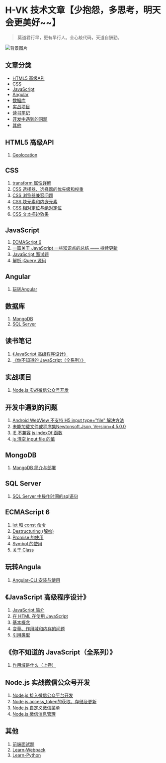 
# H-VK 技术文章【少抱怨，多思考，明天会更美好~~】
> 莫道君行早，更有早行人。全心敲代码，天道自酬勤。

![背景图片](https://github.com/SilenceHVK/Articles/raw/master/assets/images/bgImages/bg2.jpg)     

## 文章分类
- [HTML5 高级API](#user-content-html5-高级api) 
- [CSS](#user-content-css)
- [JavaScript](#user-content-javascript)
- [Angular](#user-content-angular)
- [数据库](#user-content-数据库)
- [实战项目](#user-content-实战项目)
- [读书笔记](#user-content-读书笔记)
- [开发中遇到的问题](#user-content-开发中遇到的问题)
- [其他](#user-content-其他) 

## HTML5 高级API
1. [Geolocation](https://github.com/SilenceHVK/articles/issues/33)

## CSS
1. [transform 属性详解](https://github.com/SilenceHVK/articles/issues/10)
2. [CSS 选择器、选择器的优先级和权重](https://github.com/SilenceHVK/articles/issues/19)
3. [CSS 浏览器兼容问题](https://github.com/SilenceHVK/articles/issues/23)
4. [CSS 块元素和内嵌元素](https://github.com/SilenceHVK/articles/issues/24)
5. [CSS 相对定位与绝对定位](https://github.com/SilenceHVK/articles/issues/25)
6. [CSS 文本描边效果](https://github.com/SilenceHVK/articles/issues/32)

## JavaScript
1. [ECMAScript 6](#ecmascript-6)
2. [一篇关于 JavaScript 一些知识点的总结 —— 持续更新](https://github.com/SilenceHVK/articles/issues/16)
3. [JavaScript 面试题](https://github.com/SilenceHVK/articles/issues/18)
4. [解析 jQuery 源码]()

## Angular
1. [玩转Angular](#user-content-玩转angula)

## 数据库
1. [MongoDB](#mongodb) 
2. [SQL Server](#sql-server)

## 读书笔记
1. [《JavaScript 高级程序设计》](#javascript-高级程序设计)  
2. [《你不知道的 JavaScript（全系列）》]()

## 实战项目
1. [Node.js 实战微信公众号开发](#nodejs-实战微信公众号开发)

## 开发中遇到的问题
1. [Android WebView 不支持 H5 input type="file" 解决方法](https://github.com/SilenceHVK/articles/issues/11)
2. [未能加载文件或程序集Newtonsoft.Json, Version=4.5.0.0](https://github.com/SilenceHVK/articles/issues/12)
3. [IE 不兼容 js indexOf 函数](https://github.com/SilenceHVK/articles/issues/13)
4. [js 清空 input:file 的值](https://github.com/SilenceHVK/articles/issues/14)

## MongoDB
1. [MongoDB 简介与部署](https://github.com/SilenceHVK/articles/issues/3)

## SQL Server
1. [SQL Server 中操作时间的sql语句](https://github.com/SilenceHVK/articles/issues/17)

## ECMAScript 6
1. [let 和 const 命令](https://github.com/SilenceHVK/articles/issues/1)
2. [Destructuring (解构)](https://github.com/SilenceHVK/articles/issues/2)
3. [Promise 的使用](https://github.com/SilenceHVK/articles/issues/27)
4. [Symbol 的使用](https://github.com/SilenceHVK/articles/issues/28)
5. [关于 Class](https://github.com/SilenceHVK/articles/issues/30)

## 玩转Angula
1. [Angular-CLI 安装与使用](https://github.com/SilenceHVK/articles/issues/31)

## 《JavaScript 高级程序设计》
1. [JavaScript 简介](https://github.com/SilenceHVK/articles/issues/8)
2. [在 HTML 在使用 JavaScript](https://github.com/SilenceHVK/articles/issues/9)
3. [基本概念](https://github.com/SilenceHVK/articles/issues/15)
4. [变量、作用域和内存的问题](https://github.com/SilenceHVK/articles/issues/22)
5. [引用类型](https://github.com/SilenceHVK/articles/issues/29)

## 《你不知道的 JavaScript（全系列）》 
1. [作用域是什么（上卷）]()

## Node.js 实战微信公众号开发
1. [Node.js 接入微信公众平台开发](https://github.com/SilenceHVK/articles/issues/4)
2. [Node.js access_token的获取、存储及更新](https://github.com/SilenceHVK/articles/issues/5)
3. [Node.js 自定义微信菜单](https://github.com/SilenceHVK/articles/issues/6)
4. [Node.js 微信消息管理](https://github.com/SilenceHVK/articles/issues/7)

## 其他 
1. [前端面试题](https://github.com/SilenceHVK/articles/issues/21)
2. [Learn-Webpack](https://github.com/SilenceHVK/articles/issues/20)
3. [Learn-Python]()

